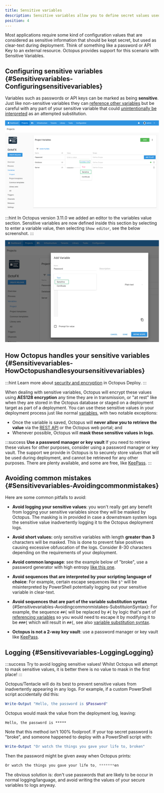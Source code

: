 ```yaml
---
title: Sensitive variables
description: Sensitive variables allow you to define secret values used in your applications that are secured stored in Octopus.
position: 4
---
```


Most applications require some kind of configuration values that are considered as sensitive information that should be kept secret, but used as clear-text during deployment. Think of something like a password or API Key to an external resource. Octopus provides support for this scenario with Sensitive Variables.

## Configuring sensitive variables {#Sensitivevariables-Configuringsensitivevariables}

Variables such as passwords or API keys can be marked as being **sensitive**. Just like non-sensitive variables they can [reference other variables](docs/deploying-applications/deployment-process/variables/binding-syntax.md#Bindingsyntax-Referencingvariablesinstepdefinitions) but be careful with any part of your sensitive variable that could [unintentionally be interpreted](docs/deploying-applications/deployment-process/variables/sensitive-variables.md#Sensitivevariables-Avoidingcommonmistakes-SubstituionSyntax) as an attempted substitution.

![](/docs/images/3048089/3277722.png "width=500")

:::hint
In Octopus version 3.11.0 we added an editor to the variables value section. Sensitive variables are now defined inside this section by selecting to enter a variable value, then selecting `Show editor`, see the below screenshot.
:::

![Variable editor](variable-editor.jpg "width=500")

## How Octopus handles your sensitive variables {#Sensitivevariables-HowOctopushandlesyoursensitivevariables}

:::hint
Learn more about [security and encryption](/docs/reference/security-and-encryption.md) in Octopus Deploy.
:::

When dealing with sensitive variables, Octopus will encrypt these values using **AES128 encryption** any time they are in transmission, or "at rest" like when they are stored in the Octopus database or staged on a deployment target as part of a deployment. You can use these sensitive values in your deployment process just like normal [variables](/docs/deploying-applications/deployment-process/variables/index.md), with two notable exceptions:

- Once the variable is saved, Octopus will **never allow you to retrieve the value** via the [REST API](/docs/api-and-integration/octopus-rest-api.md) or the Octopus web portal; and
- Whenever possible, Octopus will **mask these sensitive values in logs**.

:::success
**Use a password manager or key vault**
If you need to retrieve these values for other purposes, consider using a password manager or key vault. The support we provide in Octopus is to securely store values that will be used during deployment, and cannot be retrieved for any other purposes. There are plenty available, and some are free, like [KeePass](http://keepass.info/).
:::

## Avoiding common mistakes {#Sensitivevariables-Avoidingcommonmistakes}

Here are some common pitfalls to avoid:

- **Avoid logging your sensitive values**: you won't really get any benefit from logging your sensitive variables since they will be masked by Octopus. The masking is in provided in case a downstream system logs the sensitive value inadvertently logging it to the Octopus deployment logs.
- **Avoid short values:** only sensitive variables with length **greater than 3** characters will be masked. This is done to prevent false positives causing excessive obfuscation of the logs. Consider 8-30 characters depending on the requirements of your deployment.
- **Avoid common language**: see the example below of "broke", use a password generator with high entropy [like this one](http://passwordsgenerator.net/).
- **Avoid sequences that are interpreted by your scripting language of choice**: For example, certain escape sequences like `$^` will be misinterpreted by PowerShell potentially logging out your sensitive variable in clear-text.
- **Avoid sequences that are part of the variable substitution syntax** {#Sensitivevariables-Avoidingcommonmistakes-SubstituionSyntax}: For example, the sequence `##{` will be replaced by `#{` by logic that's part of [referencing variables](docs/deploying-applications/deployment-process/variables/binding-syntax.md#Bindingsyntax-Referencingvariablesinstepdefinitions) so you would need to escape it by modifying it to be `###{` which will result in `##{`, see also [variable substitution syntax](docs/reference/variable-substitution-syntax.md).

- **Octopus is not a 2-way key vault**: use a password manager or key vault like [KeePass](http://keepass.info/).

## Logging {#Sensitivevariables-LoggingLogging}

:::success
Try to avoid logging sensitive values! Whilst Octopus will attempt to mask sensitive values, it is better there is no value to mask in the first place!
:::

Octopus/Tentacle will do its best to prevent sensitive values from inadvertently appearing in any logs. For example, if a custom PowerShell script accidentally did this:

```powershell
Write-Output "Hello, the password is $Password"
```

Octopus would mask the value from the deployment log, leaving:

```text
Hello, the password is *****
```

Note that this method isn't 100% foolproof. If your top secret password is "broke", and someone happened to deploy with a PowerShell script with:

```powershell
Write-Output "Or watch the things you gave your life to, broken"
```

Then the password might be given away when Octopus prints:

```powershell
Or watch the things you gave your life to, *******en
```

The obvious solution is: don't use passwords that are likely to be occur in normal logging/language, and avoid writing the values of your secure variables to logs anyway.
